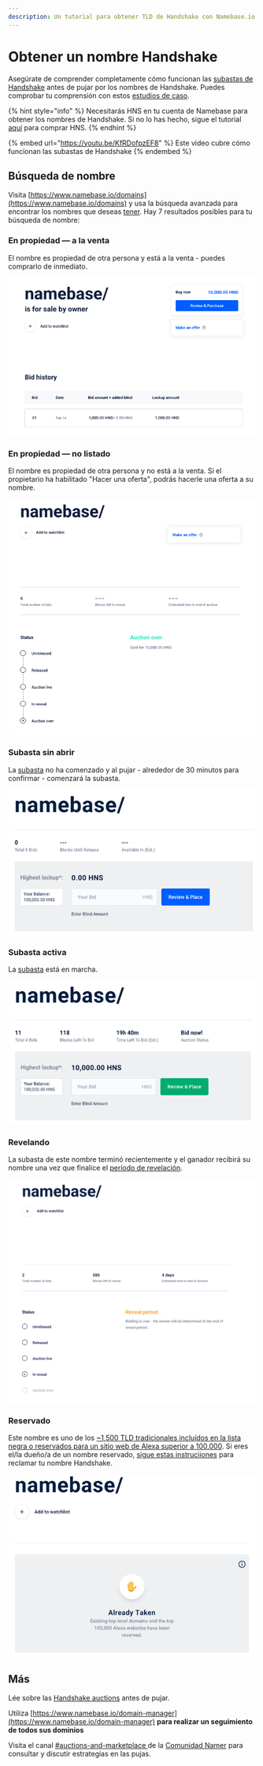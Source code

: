 ```yaml
---
description: Un tutorial para obtener TLD de Handshake con Namebase.io
---
```


# Obtener un nombre Handshake

Asegúrate de comprender completamente cómo funcionan las [subastas de Handshake](https://learn.namebase.io/v/espanol/about-handshake/handshake-auction) antes de pujar por los nombres de Handshake. Puedes comprobar tu comprensión con estos [estudios de caso](https://learn.namebase.io/about-handshake/handshake-auction#case-studies).

{% hint style="info" %}
Necesitarás HNS en tu cuenta de Namebase para obtener los nombres de Handshake. Si no lo has hecho, sigue el tutorial [aquí](buy-hns.md) para comprar HNS.
{% endhint %}

{% embed url="https://youtu.be/KfRDofpzEF8" %}
Este video cubre cómo funcionan las subastas de Handshake
{% endembed %}

## Búsqueda de nombre

Visita [https://www.namebase.io/domains](https://www.namebase.io/domains) y usa la búsqueda avanzada para encontrar los nombres que deseas [tener](broken-reference). Hay 7 resultados posibles para tu búsqueda de nombre:

### En propiedad — a la venta

El nombre es propiedad de otra persona y está a la venta - puedes comprarlo de inmediato.

![](<../.gitbook/assets/Screen Shot 2020-10-30 at 14.58.30.png>)

### En propiedad — no listado

El nombre es propiedad de otra persona y no está a la venta. Si el propietario ha habilitado "Hacer una oferta", podrás hacerle una oferta a su nombre.

![](<../.gitbook/assets/Screen Shot 2020-10-30 at 15.00.11.png>)

### Subasta sin abrir

La [subasta](../about-handshake/handshake-auction.md) no ha comenzado y al pujar - alrededor de 30 minutos para confirmar - comenzará la subasta.&#x20;

![](<../.gitbook/assets/Name search 2.png>)

### Subasta activa

La [subasta](https://learn.namebase.io/v/espanol/about-handshake/handshake-auction) está en marcha.

![](<../.gitbook/assets/Name search 3.png>)

### Revelando

La subasta de este nombre terminó recientemente y el ganador recibirá su nombre una vez que finalice el [período de revelación](https://learn.namebase.io/v/espanol/about-handshake/handshake-auction).

![](../.gitbook/assets/Revealing.png)

### Reservado

Este nombre es uno de los [\~1,500 TLD tradicionales incluídos en la lista negra o reservados para un sitio web  de Alexa superior a 100.000](../about-handshake/about-handshake.md#existing-domains). Si eres el/la dueño/a de un nombre reservado, [sigue estas instruciiones](https://hsd-dev.org/guides/claims.html) para reclamar tu nombre Handshake.

![](../.gitbook/assets/Taken.png)

## Más

Lée sobre las [Handshake auctions](../about-handshake/handshake-auction.md) antes de pujar.

Utiliza [https://www.namebase.io/domain-manager](https://www.namebase.io/domain-manager) **para realizar un seguimiento de todos sus dominios**

Visita el canal [#auctions-and-marketplace ](https://discord.gg/9v5QP6r)de la [Comunidad Namer](https://discord.gg/V3aTrkp) para consultar y discutir estrategias en las pujas. 

